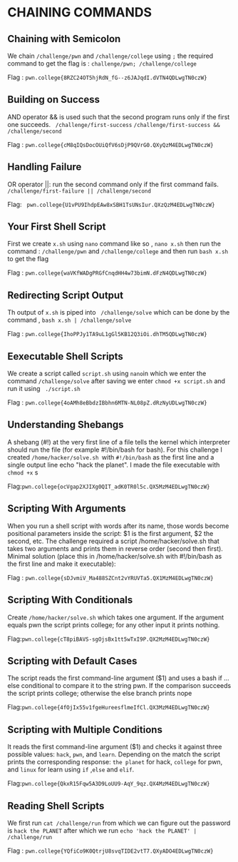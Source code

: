 # CHAINING COMMANDS

## Chaining with Semicolon 

We chain `/challenge/pwn` and `/challenge/college` using `;` the required command to get the flag is : `challenge/pwn; /challenge/college`

Flag : `pwn.college{8RZC24OT5hjRdN_fG--z6JAJqdI.dVTN4QDLwgTN0czW}`

## Building on Success

AND operator &&  is used such that the second program runs only if the first one succeeds.
` /challenge/first-success`
`/challenge/first-success && /challenge/second`

Flag : `pwn.college{cM8qIQsDocOUiQfV6sDjP9QVrG0.QXyQzM4EDLwgTN0czW}`


## Handling Failure

OR operator ||: run the second command only if the first command fails.
`/challenge/first-failure || /challenge/second`

Flag: ` pwn.college{U1vPU9IhdpEAw8xSBH1TsUNsIur.QXzQzM4EDLwgTN0czW}`


## Your First Shell Script

First we create `x.sh` using `nano` command like so , `nano x.sh` then run the command : `/challenge/pwn` and `/challenge/college` and then run `bash x.sh` to get the flag 

Flag : `pwn.college{waVKfWADgPRGfCnqdHH4w73bimN.dFzN4QDLwgTN0czW}`


## Redirecting Script Output

Th output of `x.sh` is piped into ` /challenge/solve` which can be done by the command , `bash x.sh | /challenge/solve` 

Flag : `pwn.college{IhoPPJy1TA9uL1gGl5KB12Q3iOi.dhTM5QDLwgTN0czW}`


## Eexecutable Shell Scripts

We create a script called `script.sh` using `nano`in which we enter the command `/challenge/solve` after saving we enter `chmod +x script.sh` and run it using ` ./script.sh` 

Flag : `pwn.college{4oAMh8eBbdzIBbhn6MTN-NL08pZ.dRzNyUDLwgTN0czW}`


## Understanding Shebangs

A shebang (#!) at the very first line of a file tells the kernel which interpreter should run the file (for example #!/bin/bash for bash). For this challenge I created `/home/hacker/solve.sh `with `#!/bin/bash` as the first line and a single output line echo "hack the planet". I made the file executable with `chmod +x` s

Flag:`pwn.college{ocVgap2XJIXg0QIT_adK0TR0l5c.QX5MzM4EDLwgTN0czW}`


## Scripting With Arguments 

When you run a shell script with words after its name, those words become positional parameters inside the script: $1 is the first argument, $2 the second, etc.
The challenge required a script /home/hacker/solve.sh that takes two arguments and prints them in reverse order (second then first).
Minimal solution (place this in /home/hacker/solve.sh with #!/bin/bash as the first line and make it executable):

Flag : `pwn.college{sDJvmiV_Ma488SZCnt2vYRUVTa5.QX1MzM4EDLwgTN0czW}`


## Scripting With Conditionals

Create `/home/hacker/solve.sh` which takes one argument. If the argument equals pwn the script prints college; for any other input it prints nothing.

Flag:`pwn.college{cT8piBAVS-sgOjsBx1tt5wTxI9P.QX2MzM4EDLwgTN0czW}`


## Scripting with Default Cases

The script reads the first command-line argument ($1) and uses a bash if ... else conditional to compare it to the string pwn. If the comparison succeeds the script prints college; otherwise the else branch prints nope

Flag:`pwn.college{4fOjIx55v1fgeHureesflmeIfCl.QX3MzM4EDLwgTN0czW}`

## Scripting with Multiple Conditions

It reads the first command-line argument ($1) and checks it against three possible values: `hack`, `pwn`, and `learn`. Depending on the match the script prints the corresponding response: `the planet` for hack, `college` for pwn, and `linux` for learn using `if` ,`else` and `elif`.

Flag:`pwn.college{QkxR15Fqw5A3D9LoUU9-AqY_9qz.QX4MzM4EDLwgTN0czW}`

## Reading Shell Scripts

We first run `cat /challenge/run` from which we can figure out the password is `hack the PLANET` after which we run `echo 'hack the PLANET' | /challenge/run`

Flag : `pwn.college{YQfiCo9K0QtrjU8svqTIDE2vtT7.QXyADO4EDLwgTN0czW}`





